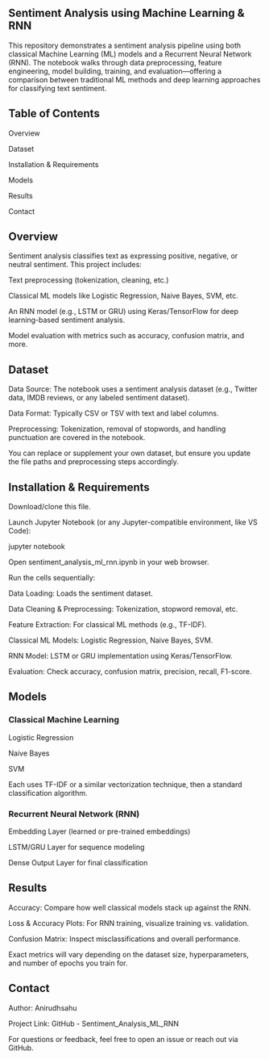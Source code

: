 ## Sentiment Analysis using Machine Learning & RNN
This repository demonstrates a sentiment analysis pipeline using both classical Machine Learning (ML) models and a Recurrent Neural Network (RNN). The notebook walks through data preprocessing, feature engineering, model building, training, and evaluation—offering a comparison between traditional ML methods and deep learning approaches for classifying text sentiment.

## Table of Contents
Overview

Dataset

Installation & Requirements

Models

Results

Contact

## Overview
Sentiment analysis classifies text as expressing positive, negative, or neutral sentiment. This project includes:

Text preprocessing (tokenization, cleaning, etc.)

Classical ML models like Logistic Regression, Naive Bayes, SVM, etc.

An RNN model (e.g., LSTM or GRU) using Keras/TensorFlow for deep learning-based sentiment analysis.

Model evaluation with metrics such as accuracy, confusion matrix, and more.

## Dataset
Data Source: The notebook uses a sentiment analysis dataset (e.g., Twitter data, IMDB reviews, or any labeled sentiment dataset).

Data Format: Typically CSV or TSV with text and label columns.

Preprocessing: Tokenization, removal of stopwords, and handling punctuation are covered in the notebook.

You can replace or supplement your own dataset, but ensure you update the file paths and preprocessing steps accordingly.

## Installation & Requirements
Download/clone this file.

Launch Jupyter Notebook (or any Jupyter-compatible environment, like VS Code):

jupyter notebook

Open sentiment_analysis_ml_rnn.ipynb in your web browser.

Run the cells sequentially:

Data Loading: Loads the sentiment dataset.

Data Cleaning & Preprocessing: Tokenization, stopword removal, etc.

Feature Extraction: For classical ML methods (e.g., TF-IDF).

Classical ML Models: Logistic Regression, Naive Bayes, SVM.

RNN Model: LSTM or GRU implementation using Keras/TensorFlow.

Evaluation: Check accuracy, confusion matrix, precision, recall, F1-score.

## Models
### Classical Machine Learning
Logistic Regression

Naive Bayes

SVM

Each uses TF-IDF or a similar vectorization technique, then a standard classification algorithm.

### Recurrent Neural Network (RNN)
Embedding Layer (learned or pre-trained embeddings)

LSTM/GRU Layer for sequence modeling

Dense Output Layer for final classification

## Results
Accuracy: Compare how well classical models stack up against the RNN.

Loss & Accuracy Plots: For RNN training, visualize training vs. validation.

Confusion Matrix: Inspect misclassifications and overall performance.

Exact metrics will vary depending on the dataset size, hyperparameters, and number of epochs you train for.

## Contact
Author: Anirudhsahu

Project Link: GitHub - Sentiment_Analysis_ML_RNN

For questions or feedback, feel free to open an issue or reach out via GitHub.

